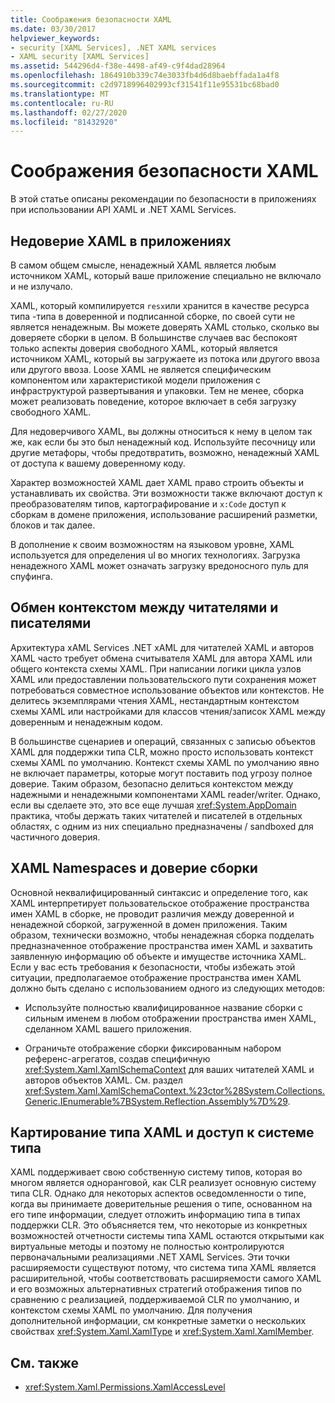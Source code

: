 ```yaml
---
title: Соображения безопасности XAML
ms.date: 03/30/2017
helpviewer_keywords:
- security [XAML Services], .NET XAML services
- XAML security [XAML Services]
ms.assetid: 544296d4-f38e-4498-af49-c9f4dad28964
ms.openlocfilehash: 1864910b339c74e3033fb4d6d8baebffada1a4f8
ms.sourcegitcommit: c2d9718996402993cf31541f11e95531bc68bad0
ms.translationtype: MT
ms.contentlocale: ru-RU
ms.lasthandoff: 02/27/2020
ms.locfileid: "81432920"
---
```

# <a name="xaml-security-considerations"></a>Соображения безопасности XAML

В этой статье описаны рекомендации по безопасности в приложениях при использовании API XAML и .NET XAML Services.

## <a name="untrusted-xaml-in-applications"></a>Недоверие XAML в приложениях

В самом общем смысле, ненадежный XAML является любым источником XAML, который ваше приложение специально не включало и не излучало.

XAML, который компилируется `resx`или хранится в качестве ресурса типа -типа в доверенной и подписанной сборке, по своей сути не является ненадежным. Вы можете доверять XAML столько, сколько вы доверяете сборки в целом. В большинстве случаев вас беспокоят только аспекты доверия свободного XAML, который является источником XAML, который вы загружаете из потока или другого ввоза или другого ввоза. Loose XAML не является специфическим компонентом или характеристикой модели приложения с инфраструктурой развертывания и упаковки. Тем не менее, сборка может реализовать поведение, которое включает в себя загрузку свободного XAML.

Для недоверчивого XAML, вы должны относиться к нему в целом так же, как если бы это был ненадежный код. Используйте песочницу или другие метафоры, чтобы предотвратить, возможно, ненадежный XAML от доступа к вашему доверенному коду.

Характер возможностей XAML дает XAML право строить объекты и устанавливать их свойства. Эти возможности также включают доступ к преобразователям типов, картографирование и `x:Code` доступ к сборкам в домене приложения, использование расширений разметки, блоков и так далее.

В дополнение к своим возможностям на языковом уровне, XAML используется для определения uI во многих технологиях. Загрузка ненадежного XAML может означать загрузку вредоносного пуль для спуфинга.

## <a name="sharing-context-between-readers-and-writers"></a>Обмен контекстом между читателями и писателями

Архитектура xAML Services .NET xAML для читателей XAML и авторов XAML часто требует обмена считывателя XAML для автора XAML или общего контекста схемы XAML. При написании логики цикла узлов XAML или предоставлении пользовательского пути сохранения может потребоваться совместное использование объектов или контекстов. Не делитесь экземплярами чтения XAML, нестандартным контекстом схемы XAML или настройками для классов чтения/записок XAML между доверенным и ненадежным кодом.

В большинстве сценариев и операций, связанных с записью объектов XAML для поддержки типа CLR, можно просто использовать контекст схемы XAML по умолчанию. Контекст схемы XAML по умолчанию явно не включает параметры, которые могут поставить под угрозу полное доверие. Таким образом, безопасно делиться контекстом между надежными и ненадежными компонентами XAML reader/writer. Однако, если вы сделаете это, это все еще лучшая <xref:System.AppDomain> практика, чтобы держать таких читателей и писателей в отдельных областях, с одним из них специально предназначены / sandboxed для частичного доверия.

## <a name="xaml-namespaces-and-assembly-trust"></a>XAML Namespaces и доверие сборки

Основной неквалифицированный синтаксис и определение того, как XAML интерпретирует пользовательское отображение пространства имен XAML в сборке, не проводит различия между доверенной и ненадежной сборкой, загруженной в домен приложения. Таким образом, технически возможно, чтобы ненадежная сборка подделать предназначенное отображение пространства имен XAML и захватить заявленную информацию об объекте и имуществе источника XAML. Если у вас есть требования к безопасности, чтобы избежать этой ситуации, предполагаемое отображение пространства имен XAML должно быть сделано с использованием одного из следующих методов:

- Используйте полностью квалифицированное название сборки с сильным именем в любом отображении пространства имен XAML, сделанном XAML вашего приложения.

- Ограничьте отображение сборки фиксированным набором референс-агрегатов, создав специфичную <xref:System.Xaml.XamlSchemaContext> для ваших читателей XAML и авторов объектов XAML. См. раздел <xref:System.Xaml.XamlSchemaContext.%23ctor%28System.Collections.Generic.IEnumerable%7BSystem.Reflection.Assembly%7D%29>.

## <a name="xaml-type-mapping-and-type-system-access"></a>Картирование типа XAML и доступ к системе типа

XAML поддерживает свою собственную систему типов, которая во многом является одноранговой, как CLR реализует основную систему типа CLR. Однако для некоторых аспектов осведомленности о типе, когда вы принимаете доверительные решения о типе, основанном на его типе информации, следует отложить информацию типа в типах поддержки CLR. Это объясняется тем, что некоторые из конкретных возможностей отчетности системы типа XAML остаются открытыми как виртуальные методы и поэтому не полностью контролируются первоначальными реализациями .NET XAML Services. Эти точки расширяемости существуют потому, что система типа XAML является расширительной, чтобы соответствовать расширяемости самого XAML и его возможных альтернативных стратегий отображения типов по сравнению с реализацией, поддерживаемой CLR по умолчанию, и контекстом схемы XAML по умолчанию. Для получения дополнительной информации, см конкретные заметки о нескольких свойствах <xref:System.Xaml.XamlType> и <xref:System.Xaml.XamlMember>.

## <a name="see-also"></a>См. также

- <xref:System.Xaml.Permissions.XamlAccessLevel>
